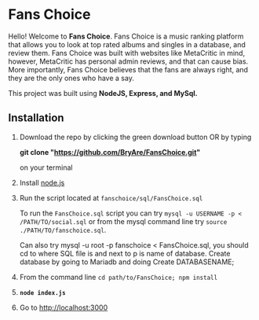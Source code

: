 # Fans Choice 

Hello! Welcome to **Fans Choice**. Fans Choice is a music ranking platform that allows you to look at top rated albums and singles in a database, and review them. Fans Choice was built with websites like MetaCritic in mind, however, MetaCritic has personal admin reviews, and that can cause bias. More importantly, Fans Choice believes that the fans are always right, and they are the only ones who have a say.

This project was built using **NodeJS, Express, and MySql.**

## Installation

1) Download the repo by clicking the green download button OR by typing 

      **git clone "https://github.com/BryAre/FansChoice.git"**

   on your terminal

2) Install [node.js](https://nodejs.org/en/)

3) Run the script located at `fanschoice/sql/FansChoice.sql`

   To run the `FansChoice.sql` script you can try `mysql -u USERNAME -p < /PATH/TO/social.sql` or from the mysql command          line try `source ./PATH/TO/fanschoice.sql`.
   
   Can also try mysql -u root -p fanschoice < FansChoice.sql, you should cd to where SQL file is and next to p is name of        database. Create database by going to Mariadb and doing Create DATABASENAME; 

4) From the command line `cd path/to/FansChoice; npm install`

5) **`node index.js`**

6) Go to [http://localhost:3000](http://localhost:3000)



